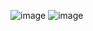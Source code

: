 ![image](https://github.com/Vasanthkarri/Quiz-App-6/assets/95275323/b3e4150d-16d7-49f1-821e-40413305448e)
![image](https://github.com/Vasanthkarri/Quiz-App-6/assets/95275323/03e8f579-a68a-4716-b228-28c2d89ef204)
